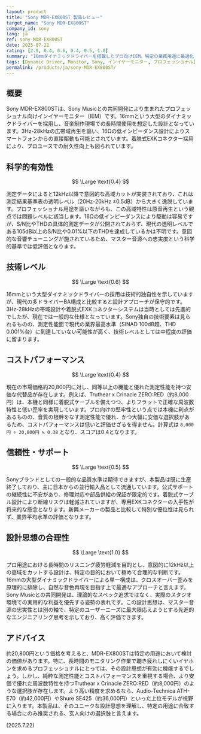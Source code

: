 ```yaml
---
layout: product
title: "Sony MDR-EX800ST 製品レビュー"
target_name: "Sony MDR-EX800ST"
company_id: sony
lang: ja
ref: sony-MDR-EX800ST
date: 2025-07-22
rating: [2.9, 0.4, 0.6, 0.4, 0.5, 1.0]
summary: "16mmダイナミックドライバーを搭載したプロ向けIEM。特定の業務用途に最適化された合理的な設計思想を持つが、意図的な高域カットと、より安価で高性能な代替品の存在により総合評価は限定的。"
tags: [Dynamic Driver, Monitor, Sony, インイヤーモニター, プロフェッショナル]
permalink: /products/ja/sony-MDR-EX800ST/
---
```

## 概要

Sony MDR-EX800STは、Sony Musicとの共同開発により生まれたプロフェッショナル向けインイヤーモニター（IEM）です。16mmという大型のダイナミックドライバーを採用し、音楽制作現場での長時間使用を想定した設計となっています。3Hz-28kHzの広帯域再生を謳い、16Ωの低インピーダンス設計によりスマートフォンからの直接駆動も可能とされています。着脱式EXKコネクター採用により、プロユースでの耐久性向上も図られています。

## 科学的有効性

$$ \Large \text{0.4} $$

測定データによると12kHz以降で意図的な高域カットが実装されており、これは測定結果基準表の透明レベル（20Hz-20kHz ±0.5dB）から大きく逸脱しています。プロフェッショナル用途を謳いながらも、この高域特性は原音再生という観点では問題レベルに該当します。16Ωの低インピーダンスにより駆動は容易ですが、S/N比やTHDの具体的測定データが公開されておらず、現代の透明レベルである105dB以上のS/N比や0.01%以下のTHDを達成しているかは不明です。意図的な音響チューニングが施されているため、マスター音源への忠実度という科学的基準では低評価となります。

## 技術レベル

$$ \Large \text{0.6} $$

16mmという大型ダイナミックドライバーの採用は技術的独自性を示していますが、現代の多ドライバーBA構成と比較すると設計アプローチが保守的です。3Hz-28kHzの帯域設計や着脱式EXKコネクターシステムは当時としては先進的でしたが、現在では一般的な仕様となっています。Sony独自の技術要素は見られるものの、測定性能面で現代の業界最高水準（SINAD 100dB超、THD 0.001%台）に到達していない可能性が高く、技術レベルとしては中程度の評価に留まります。

## コストパフォーマンス

$$ \Large \text{0.4} $$

現在の市場価格約20,800円に対し、同等以上の機能と優れた測定性能を持つ安価な代替品が存在します。例えば、Truthear x Crinacle ZERO:RED（約8,000円）は、本機と同様に着脱式ケーブルを備えつつ、よりフラットで正確な周波数特性と低い歪率を実現しています。プロ向けの堅牢性という点では本機に利点があるものの、音質の根幹をなす測定性能で優れ、かつ大幅に安価な選択肢があるため、コストパフォーマンスは低いと評価せざるを得ません。計算式は `8,000円 ÷ 20,800円 ≒ 0.38` となり、スコアは0.4となります。

## 信頼性・サポート

$$ \Large \text{0.5} $$

Sonyブランドとしての一般的な品質水準は期待できますが、本製品は既に生産終了しており、主に日本からの並行輸入品として流通しています。公式サポートの継続性に不安があり、修理対応や部品供給の保証が限定的です。着脱式ケーブル設計により断線リスクは軽減されていますが、専用EXKコネクターの入手性が将来的な懸念となります。新興メーカーの製品と比較して特別な優位性は見られず、業界平均水準の評価となります。

## 設計思想の合理性

$$ \Large \text{1.0} $$

プロ用途における長時間のリスニング疲労軽減を目的とし、意図的に12kHz以上の高域をカットする設計は、特定の目的において極めて合理的な判断です。16mmの大型ダイナミックドライバーによる単一構成は、クロスオーバー歪みを原理的に排除し、自然な音色再現を目指す上で最適なアプローチと言えます。Sony Musicとの共同開発は、理論的なスペック追求ではなく、実際のスタジオ環境での実用的な利益を優先する姿勢の表れです。この設計思想は、マスター音源の忠実性とは別の軸で、特定のユーザーニーズに最大限応えようとする先進的なエンジニアリング思考を示しており、高く評価できます。

## アドバイス

約20,800円という価格を考えると、MDR-EX800STは特定の用途において検討の価値があります。特に、長時間のモニタリング作業で聴き疲れしにくいイヤホンを求めるプロフェッショナルにとっては、その設計思想が有効に機能するでしょう。しかし、純粋な測定性能とコストパフォーマンスを重視する場合、より安価で優れた周波数特性を持つTruthear x Crinacle ZERO:RED（約8,000円）のような選択肢が存在します。より高い精度を求めるなら、Audio-Technica ATH-E70（約42,000円）やShure SE425（約36,000円）といった上位モデルが視野に入ります。本製品は、そのユニークな設計思想を理解し、特定の用途に合致する場合にのみ推奨される、玄人向けの選択肢と言えます。

(2025.7.22)

